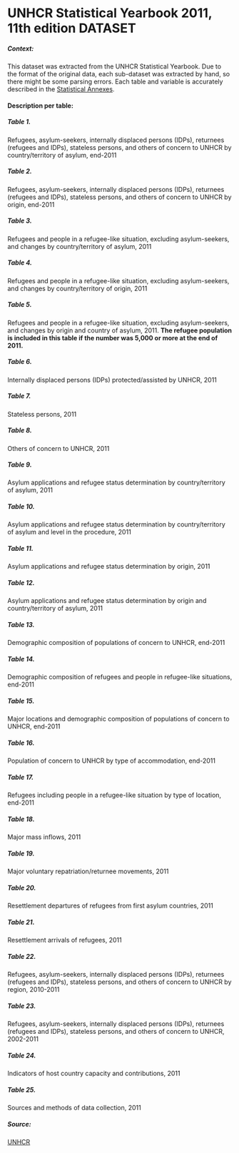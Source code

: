 # UNHCR Statistical Yearbook 2011, 11th edition DATASET

##### Context:

This dataset was extracted from the  UNHCR Statistical Yearbook.  Due to the format of the original data, each sub-dataset was extracted by hand, so there might be some parsing errors. Each table and variable is accurately described in the [Statistical Annexes](https://www.unhcr.org/51628f589.html).

#### Description per table:

##### Table 1. 
Refugees, asylum-seekers, internally displaced persons (IDPs), returnees (refugees and IDPs), stateless persons, and others of concern to UNHCR by country/territory of asylum, end-2011

##### Table 2.
Refugees, asylum-seekers, internally displaced persons (IDPs), returnees (refugees and IDPs), stateless persons, and others of concern to UNHCR by origin, end-2011

##### Table 3.
Refugees and people in a refugee-like situation, excluding asylum-seekers, and changes by country/territory of asylum, 2011

##### Table 4.
Refugees and people in a refugee-like situation, excluding asylum-seekers, and changes by country/territory of origin, 2011

##### Table 5. 
Refugees and people in a refugee-like situation, excluding asylum-seekers, and changes by origin and country of asylum, 2011.
**The refugee population is included in this table if the number was 5,000 or more at the end of 2011.**

##### Table 6.
Internally displaced persons (IDPs) protected/assisted by UNHCR, 2011

##### Table 7.
Stateless persons, 2011

##### Table 8.
Others of concern to UNHCR, 2011

##### Table 9.
Asylum applications and refugee status determination by country/territory of asylum, 2011

##### Table 10.
Asylum applications and refugee status determination by country/territory of asylum and level in the procedure, 2011

##### Table 11.
Asylum applications and refugee status determination by origin, 2011

##### Table 12.
Asylum applications and refugee status determination by origin and country/territory of asylum, 2011

##### Table 13.
Demographic composition of populations of concern to UNHCR, end-2011

##### Table 14.
Demographic composition of refugees and people in refugee-like situations, end-2011

##### Table 15.
Major locations and demographic composition of populations of concern to UNHCR, end-2011

##### Table 16. 
Population of concern to UNHCR by type of accommodation, end-2011

##### Table 17.
Refugees including people in a refugee-like situation by type of location, end-2011

##### Table 18.
Major mass inflows, 2011

##### Table 19.
Major voluntary repatriation/returnee movements, 2011

##### Table 20.
Resettlement departures of refugees from first asylum countries, 2011

##### Table 21.
</mark>Resettlement arrivals of refugees, 2011</mark>

##### Table 22.
Refugees, asylum-seekers, internally displaced persons (IDPs), returnees (refugees and IDPs), stateless persons, and others of concern to UNHCR by region, 2010-2011

##### Table 23.
Refugees, asylum-seekers, internally displaced persons (IDPs), returnees (refugees and IDPs), stateless persons, and others of concern to UNHCR, 2002-2011

##### Table 24.
Indicators of host country capacity and contributions, 2011

##### Table 25.
Sources and methods of data collection, 2011

##### Source:

[UNHCR](https://www.unhcr.org/516282cf5.html)
